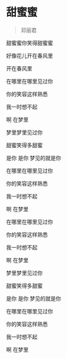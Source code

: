# 甜蜜蜜
> 邓丽君


甜蜜蜜你笑得甜蜜蜜

好像花儿开在春风里

开在春风里

在哪里在哪里见过你

你的笑容这样熟悉

我一时想不起

啊 在梦里

梦里梦里见过你

甜蜜笑得多甜蜜

是你 是你 梦见的就是你

在哪里在哪里见过你

你的笑容这样熟悉

我一时想不起

啊 在梦里

在哪里在哪里见过你

你的笑容这样熟悉

我一时想不起

啊 在梦里

梦里梦里见过你

甜蜜笑得多甜蜜

是你 是你 梦见的就是你

在哪里在哪里见过你

你的笑容这样熟悉

我一时想不起

啊 在梦里